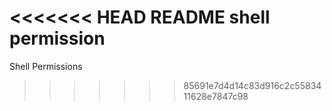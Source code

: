 <<<<<<< HEAD
README shell permission
=======
Shell Permissions
>>>>>>> 85691e7d4d14c83d916c2c5583411628e7847c98
